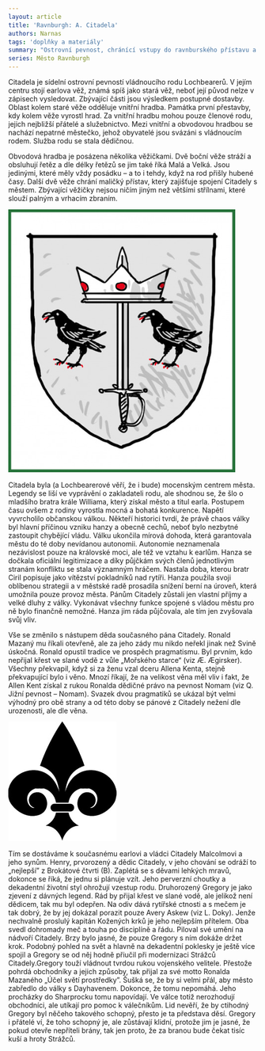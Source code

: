 ```yaml
---
layout: article
title: 'Ravnburgh: A. Citadela'
authors: Narnas
tags: 'doplňky a materiály'
summary: "Ostrovní pevnost, chránící vstupy do ravnburského přístavu a sloužící jako rodové sídlo earlů z\_rodu Lochbearerů."
series: Město Ravnburgh
---
```


Citadela je sídelní ostrovní pevností vládnoucího rodu Lochbearerů. V jejím centru stojí earlova věž, známá spíš jako stará věž, neboť její původ nelze v zápisech vysledovat. Zbývající části jsou výsledkem postupné dostavby. Oblast kolem staré věže odděluje vnitřní hradba. Památka první přestavby, kdy kolem věže vyrostl hrad. Za vnitřní hradbu mohou pouze členové rodu, jejich nejbližší přátelé a služebnictvo. Mezi vnitřní a obvodovou hradbou se nachází nepatrné městečko, jehož obyvatelé jsou svázáni s vládnoucím rodem. Služba rodu se stala dědičnou.

Obvodová hradba je posázena několika věžičkami. Dvě boční věže stráží a obsluhují řetěz a dle délky řetězů se jim také říká Malá a Velká. Jsou jedinými, které měly vždy posádku – a to i tehdy, když na rod přišly hubené časy. Další dvě věže chrání maličký přístav, který zajišťuje spojení Citadely s městem. Zbývající věžičky nejsou ničím jiným než většími střílnami, které slouží palným a vrhacím zbraním.

![](lochbearers-fmt.jpg)

Citadela byla (a Lochbearerové věří, že i bude) mocenským centrem města. Legendy se liší ve vyprávění o zakladateli rodu, ale shodnou se, že šlo o mladšího bratra krále Williama, který získal město a titul earla. Postupem času ovšem z rodiny vyrostla mocná a bohatá konkurence. Napětí vyvrcholilo občanskou válkou. Někteří historici tvrdí, že právě chaos války byl hlavní příčinou vzniku hanzy a obecně cechů, neboť bylo nezbytné zastoupit chybějící vládu. Válku ukončila mírová dohoda, která garantovala městu do té doby nevídanou autonomii. Autonomie neznamenala nezávislost pouze na královské moci, ale též ve vztahu k earlům. Hanza se dočkala oficiální legitimizace a díky půjčkám svých členů jednotlivým stranám konfliktu se stala významným hráčem. Nastala doba, kterou bratr Ciril popisuje jako vítězství pokladníků nad rytíři. Hanza použila svoji oblíbenou strategii a v městské radě prosadila snížení berní na úroveň, která umožnila pouze provoz města. Pánům Citadely zůstali jen vlastní příjmy a velké dluhy z války. Vykonávat všechny funkce spojené s vládou městu pro ně bylo finančně nemožné. Hanza jim ráda půjčovala, ale tím jen zvyšovala svůj vliv.

Vše se změnilo s nástupem děda současného pána Citadely. Ronald Mazaný mu říkali otevřeně, ale za jeho zády mu nikdo neřekl jinak než Svině úskočná. Ronald opustil tradice ve prospěch pragmatismu. Byl prvním, kdo nepřijal křest ve slané vodě z vůle „Mořského starce“ (viz Æ. Ægirsker). Všechny překvapil, když si za ženu vzal dceru Allena Kenta, stejně překvapující bylo i věno. Mnozí říkají, že na velikost věna měl vliv i fakt, že Allen Kent získal z rukou Ronalda dědičné právo na pevnost Nomam (viz Q. Jižní pevnost – Nomam). Svazek dvou pragmatiků se ukázal být velmi výhodný pro obě strany a od této doby se pánové z Citadely nežení dle urozenosti, ale dle věna.

![](ornament-146413-640-fmt.jpg)

Tím se dostáváme k současnému earlovi a vládci Citadely Malcolmovi a jeho synům. Henry, prvorozený a dědic Citadely, v jeho chování se odráží to „nejlepší” z Brokátové čtvrti (B). Zaplétá se s děvami lehkých mravů, dokonce se říká, že jednu si plánuje vzít. Jeho perverzní choutky a dekadentní životní styl ohrožují vzestup rodu. Druhorozený Gregory je jako zjevení z dávných legend. Rád by přijal křest ve slané vodě, ale jelikož není dědicem, tak mu byl odepřen. Na odiv dává rytířské ctnosti a s mečem je tak dobrý, že by jej dokázal porazit pouze Avery Askew (viz L. Doky). Jenže nechvalně proslulý kapitán Kožených krků je jeho nejlepším přítelem. Oba svedl dohromady meč a touha po disciplíně a řádu. Piloval své umění na nádvoří Citadely. Brzy bylo jasné, že pouze Gregory s ním dokáže držet krok. Podobný pohled na svět a hlavně na dekadentní poklesky je ještě více spojil a Gregory se od něj hodně přiučil při modernizaci Strážců Citadely.Gregory touží vládnout tvrdou rukou vojenského velitele. Přestože pohrdá obchodníky a jejich způsoby, tak přijal za své motto Ronalda Mazaného „Účel světí prostředky”. Šušká se, že by si velmi přál, aby město zabředlo do války s Dayhavenem. Dokonce, že tomu nepomáhá. Jeho procházky do Sharprocku tomu napovídají. Ve válce totiž nerozhodují obchodníci, ale utíkají pro pomoc k válečníkům. Lid nevěří, že by ctihodný Gregory byl něčeho takového schopný, přesto je ta představa děsí. Gregory i přátelé ví, že toho schopný je, ale zůstávají klidní, protože jim je jasné, že pokud otevře nepříteli brány, tak jen proto, že za branou bude čekat tisíc kuší a hroty Strážců.
